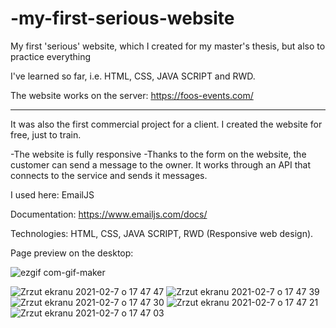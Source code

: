 # -my-first-serious-website


My first 'serious' website, which I created for my master's thesis, but also to practice everything 

I've learned so far, i.e. HTML, CSS, JAVA SCRIPT and RWD.


The website works on the server:   https://foos-events.com/ 

------------------------------------------------
It was also the first commercial project for a client. I created the website for free, just to train.


-The website is fully responsive
-Thanks to the form on the website, the customer can send a message to the owner.
It works through an API that connects to the service and sends it messages.

I used here: EmailJS

Documentation: https://www.emailjs.com/docs/




Technologies: HTML, CSS, JAVA SCRIPT, RWD (Responsive web design).


Page preview on the desktop:

![ezgif com-gif-maker](https://user-images.githubusercontent.com/59742201/106504078-c49f2b80-64c6-11eb-8267-ca151a75fb48.gif)



![Zrzut ekranu 2021-02-7 o 17 47 47](https://user-images.githubusercontent.com/59742201/107153229-a6c14300-696c-11eb-953a-c8fe5cff7a73.png)
![Zrzut ekranu 2021-02-7 o 17 47 39](https://user-images.githubusercontent.com/59742201/107153231-a88b0680-696c-11eb-9f85-8c3abd4d57c2.png)
![Zrzut ekranu 2021-02-7 o 17 47 30](https://user-images.githubusercontent.com/59742201/107153232-a88b0680-696c-11eb-9c2a-7d1c773b34cc.png)
![Zrzut ekranu 2021-02-7 o 17 47 21](https://user-images.githubusercontent.com/59742201/107153234-a9239d00-696c-11eb-83f7-5b6577643810.png)
![Zrzut ekranu 2021-02-7 o 17 47 03](https://user-images.githubusercontent.com/59742201/107153236-aa54ca00-696c-11eb-800c-1462a49f9758.png)

